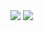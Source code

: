 <img align="center" src="https://github-readme-stats.vercel.app/api?username=afm719&show_icons=true&theme=github_dark&hide_border=true&include_all_commits=true&custom_title=Arahi%20Fernandez%20GitHub%20Stats&rank_icon=github&show=prs_merged"/> <img align="center" src="https://github-readme-stats.vercel.app/api/top-langs/?username=afm719&theme=github_dark&langs_count=14&layout=compact&hide_border=true&hide_title=true"/>
